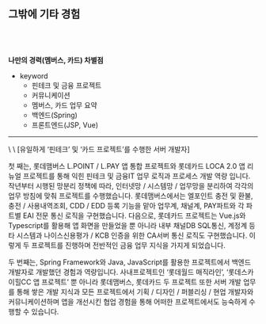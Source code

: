 ## 그밖에 기타 경험
\
\
\
**나만의 경력(멤버스, 카드) 차별점**

-   keyword
    -   핀테크 및 금융 프로젝트
    -   커뮤니케이션
    -   멤버스, 카드 업무 요약
    -   백엔드(Spring)
    -   프론트엔드(JSP, Vue)

<hr/>
\
\
[유일하게 ‘핀테크’ 및 ‘카드 프로젝트’를 수행한 서버 개발자] 

첫 째는, 롯데맴버스 L.POINT / L.PAY 앱 통합 프로젝트와 롯데카드 LOCA 2.0 앱 리뉴얼 프로젝트를 통해 익힌 핀테크 및 금융IT 업무 로직과 프로세스 개발 역량 입니다. 작년부터 시행된 망분리 정책에 따라, 인터넷망 / 시스템망 / 업무망을 분리하여 각각의 업무 방침에 맞춰 프로젝트를 수행했습니다. 롯데맴버스에서는 엘포인트 충전 및 환불, 충전 / 사용내역조회, CDD / EDD 등록 기능을 맡아 업무계, 채널계, PAY파트와 각 파트별 EAI 전문 통신 로직을 구현했습니다. 다음으로, 롯데카드 프로젝트는 Vue.js와 Typescript를 활용해 앱 화면을 만들었을 뿐 아니라 내부 채널DB SQL통신, 계정계 등 타 시스템과 나이스신용평가 / KCB 인증을 위한 CA서버 통신 로직도 구현했습니다. 이렇게 두 프로젝트를 진행하며 전반적인 금융 업무 지식을 가지게 되었습니다.

두 번째는, Spring Framework와 Java, JavaScript를 활용한 프로젝트에서 백엔드 개발자로 개발했던 경험과 역량입니다. 사내프로젝트인 ‘롯데월드 매직라인’, ‘롯데스카이힐CC 앱 프로젝트’ 뿐 아니라 롯데맴버스, 롯데카드 두 프로젝트 또한 서버 개발 업무를 통해 쌓은 개발 지식과 모든 프로젝트에서 기획 / 디자인 / 퍼블리싱 / 현업 개발자와 커뮤니케이션하며 앱을 개선시킨 협업 경험을 통해 어떠한 프로젝트에서도 능숙하게 수행할 수 있습니다.
